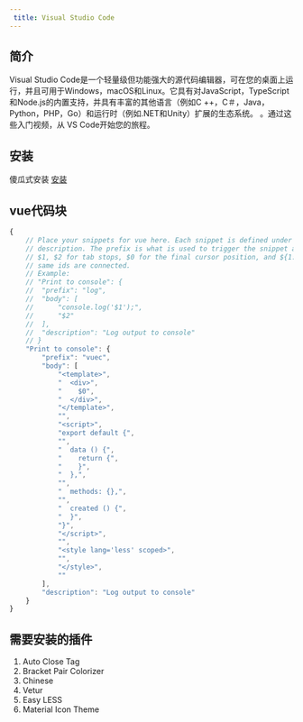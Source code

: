 ```yaml
---
 title: Visual Studio Code
---
```


## 简介
Visual Studio Code是一个轻量级但功能强大的源代码编辑器，可在您的桌面上运行，并且可用于Windows，macOS和Linux。它具有对JavaScript，TypeScript和Node.js的内置支持，并具有丰富的其他语言（例如C ++，C＃，Java，Python，PHP，Go）和运行时（例如.NET和Unity）扩展的生态系统。 。通过这些入门视频，从 VS Code开始您的旅程。

## 安装
傻瓜式安装
[安装](https://code.visualstudio.com/)


## vue代码块
```js
{
	// Place your snippets for vue here. Each snippet is defined under a snippet name and has a prefix, body and 
	// description. The prefix is what is used to trigger the snippet and the body will be expanded and inserted. Possible variables are:
	// $1, $2 for tab stops, $0 for the final cursor position, and ${1:label}, ${2:another} for placeholders. Placeholders with the 
	// same ids are connected.
	// Example:
	// "Print to console": {
	// 	"prefix": "log",
	// 	"body": [
	// 		"console.log('$1');",
	// 		"$2"
	// 	],
	// 	"description": "Log output to console"
	// }
	"Print to console": {
		"prefix": "vuec",
		"body": [
			"<template>",
			"  <div>",
			"    $0",
			"  </div>",
			"</template>",
			"",
			"<script>",
			"export default {",
			"",
			"  data () {",
			"    return {",
			"    }",
			"  },",
			"",
			"  methods: {},",
			"",
			"  created () {",
			"  }",
			"}",
			"</script>",
			"",
			"<style lang='less' scoped>",
			"",
			"</style>",
			""
		],
		"description": "Log output to console"
	}
}
```

## 需要安装的插件
1. Auto Close Tag
2. Bracket Pair Colorizer
3. Chinese
4. Vetur
5. Easy LESS
6. Material Icon Theme
